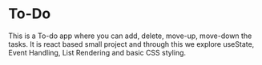 # To-Do
This is a To-do app where you can add, delete, move-up, move-down the tasks. It is react based small project and through this we explore useState, Event Handling, List Rendering and basic CSS styling.
